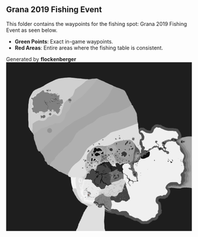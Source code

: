## Grana 2019 Fishing Event
This folder contains the waypoints for the fishing spot: Grana 2019 Fishing Event as seen below.

- **Green Points**: Exact in-game waypoints.
- **Red Areas**: Entire areas where the fishing table is consistent.

Generated by **flockenberger**
![by_flockenberger](./Preview.png)